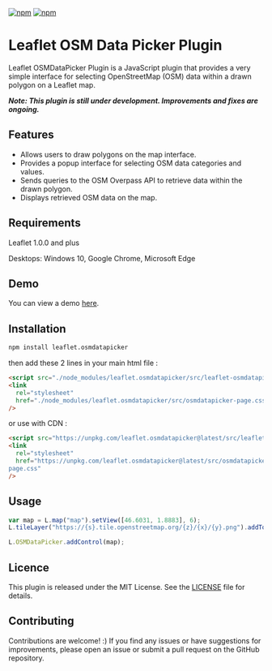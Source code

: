<a href="https://www.npmjs.com/package/leaflet.osmdatapicker"><img alt="npm" src="https://img.shields.io/npm/dt/leaflet.osmdatapicker"></a>
<a href="https://www.npmjs.com/package/leaflet.osmdatapicker"><img alt="npm" src= "https://img.shields.io/npm/v/leaflet.osmdatapicker?color=red"></a>

# Leaflet OSM Data Picker Plugin

Leaflet OSMDataPicker Plugin is a JavaScript plugin that provides a very simple interface for selecting OpenStreetMap (OSM) data within a drawn polygon on a Leaflet map.

**_Note: This plugin is still under development. Improvements and fixes are ongoing._**

## Features

- Allows users to draw polygons on the map interface.
- Provides a popup interface for selecting OSM data categories and values.
- Sends queries to the OSM Overpass API to retrieve data within the drawn polygon.
- Displays retrieved OSM data on the map.

## Requirements

Leaflet 1.0.0 and plus

Desktops: Windows 10, Google Chrome, Microsoft Edge

## Demo

You can view a demo [here](https://amrhh.github.io/Leaflet.OSMDataPicker/).

## Installation

```bash
npm install leaflet.osmdatapicker
```

then add these 2 lines in your main html file :

```html
<script src="./node_modules/leaflet.osmdatapicker/src/leaflet-osmdatapicker.js"></script>
<link
  rel="stylesheet"
  href="./node_modules/leaflet.osmdatapicker/src/osmdatapicker-page.css"
/>
```

or use with CDN :

```html
<script src="https://unpkg.com/leaflet.osmdatapicker@latest/src/leaflet-osmdatapicker.js"></script>
<link
  rel="stylesheet"
  href="https://unpkg.com/leaflet.osmdatapicker@latest/src/osmdatapicker-
page.css"
/>
```

## Usage

```javascript
var map = L.map("map").setView([46.6031, 1.8883], 6);
L.tileLayer("https://{s}.tile.openstreetmap.org/{z}/{x}/{y}.png").addTo(map);

L.OSMDataPicker.addControl(map);
```

## Licence

This plugin is released under the MIT License. See the [LICENSE](https://opensource.org/license/mit/) file for details.

## Contributing

Contributions are welcome! :) If you find any issues or have suggestions for improvements, please open an issue or submit a pull request on the GitHub repository.
